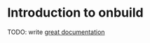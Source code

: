 # Introduction to onbuild

TODO: write [great documentation](http://jacobian.org/writing/what-to-write/)
